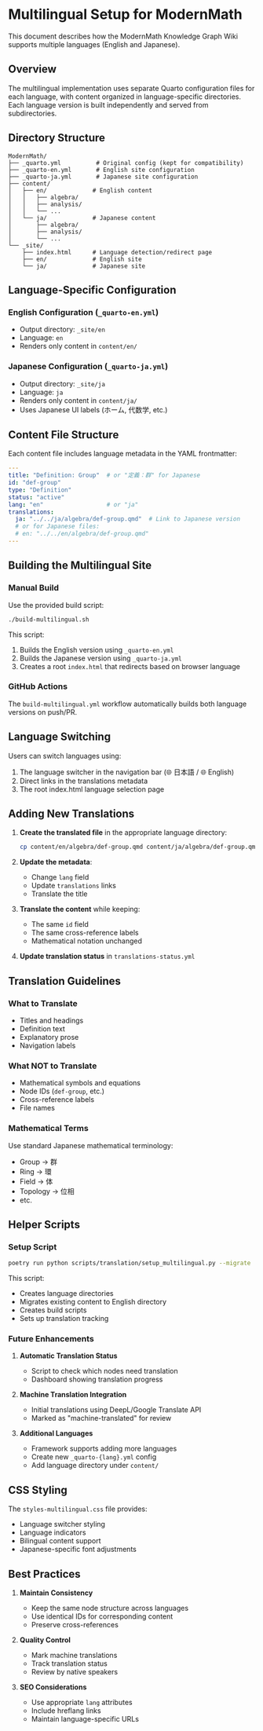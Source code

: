 # Multilingual Setup for ModernMath

This document describes how the ModernMath Knowledge Graph Wiki supports multiple languages (English and Japanese).

## Overview

The multilingual implementation uses separate Quarto configuration files for each language, with content organized in language-specific directories. Each language version is built independently and served from subdirectories.

## Directory Structure

```
ModernMath/
├── _quarto.yml          # Original config (kept for compatibility)
├── _quarto-en.yml       # English site configuration
├── _quarto-ja.yml       # Japanese site configuration
├── content/
│   ├── en/             # English content
│   │   ├── algebra/
│   │   ├── analysis/
│   │   └── ...
│   └── ja/             # Japanese content
│       ├── algebra/
│       ├── analysis/
│       └── ...
└── _site/
    ├── index.html      # Language detection/redirect page
    ├── en/             # English site
    └── ja/             # Japanese site
```

## Language-Specific Configuration

### English Configuration (`_quarto-en.yml`)

- Output directory: `_site/en`
- Language: `en`
- Renders only content in `content/en/`

### Japanese Configuration (`_quarto-ja.yml`)

- Output directory: `_site/ja`
- Language: `ja`
- Renders only content in `content/ja/`
- Uses Japanese UI labels (ホーム, 代数学, etc.)

## Content File Structure

Each content file includes language metadata in the YAML frontmatter:

```yaml
---
title: "Definition: Group"  # or "定義：群" for Japanese
id: "def-group"
type: "Definition"
status: "active"
lang: "en"                  # or "ja"
translations:
  ja: "../../ja/algebra/def-group.qmd"  # Link to Japanese version
  # or for Japanese files:
  # en: "../../en/algebra/def-group.qmd"
---
```

## Building the Multilingual Site

### Manual Build

Use the provided build script:

```bash
./build-multilingual.sh
```

This script:

1. Builds the English version using `_quarto-en.yml`
2. Builds the Japanese version using `_quarto-ja.yml`
3. Creates a root `index.html` that redirects based on browser language

### GitHub Actions

The `build-multilingual.yml` workflow automatically builds both language versions on push/PR.

## Language Switching

Users can switch languages using:

1. The language switcher in the navigation bar (🌐 日本語 / 🌐 English)
2. Direct links in the translations metadata
3. The root index.html language selection page

## Adding New Translations

1. **Create the translated file** in the appropriate language directory:

   ```bash
   cp content/en/algebra/def-group.qmd content/ja/algebra/def-group.qmd
   ```

2. **Update the metadata**:
   - Change `lang` field
   - Update `translations` links
   - Translate the title

3. **Translate the content** while keeping:
   - The same `id` field
   - The same cross-reference labels
   - Mathematical notation unchanged

4. **Update translation status** in `translations-status.yml`

## Translation Guidelines

### What to Translate

- Titles and headings
- Definition text
- Explanatory prose
- Navigation labels

### What NOT to Translate

- Mathematical symbols and equations
- Node IDs (`def-group`, etc.)
- Cross-reference labels
- File names

### Mathematical Terms

Use standard Japanese mathematical terminology:

- Group → 群
- Ring → 環
- Field → 体
- Topology → 位相
- etc.

## Helper Scripts

### Setup Script

```bash
poetry run python scripts/translation/setup_multilingual.py --migrate
```

This script:

- Creates language directories
- Migrates existing content to English directory
- Creates build scripts
- Sets up translation tracking

### Future Enhancements

1. **Automatic Translation Status**
   - Script to check which nodes need translation
   - Dashboard showing translation progress

2. **Machine Translation Integration**
   - Initial translations using DeepL/Google Translate API
   - Marked as "machine-translated" for review

3. **Additional Languages**
   - Framework supports adding more languages
   - Create new `_quarto-{lang}.yml` config
   - Add language directory under `content/`

## CSS Styling

The `styles-multilingual.css` file provides:

- Language switcher styling
- Language indicators
- Bilingual content support
- Japanese-specific font adjustments

## Best Practices

1. **Maintain Consistency**
   - Keep the same node structure across languages
   - Use identical IDs for corresponding content
   - Preserve cross-references

2. **Quality Control**
   - Mark machine translations
   - Track translation status
   - Review by native speakers

3. **SEO Considerations**
   - Use appropriate `lang` attributes
   - Include hreflang links
   - Maintain language-specific URLs
